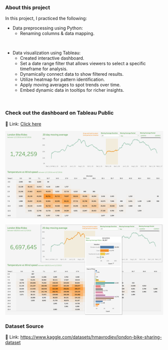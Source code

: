 ### About this project

In this project, I practiced the following:

-   Data preprocessing using Python:
      - Renaming columns & data mapping.
<br />

-   Data visualization using Tableau:
      - Created interactive dashboard.
      - Set a date range filter that allows viewers to select a specific timeframe for analysis.
      - Dynamically connect data to show filtered results.
      - Utilize heatmap for pattern identification.
      - Apply moving averages to spot trends over time.
      - Embed dynamic data in tooltips for richer insights.
<br />

### Check out the dashboard on Tableau Public

🔗 Link: [Click here](https://public.tableau.com/views/PracticeLondonBikeRides/Dashboard1?:language=en-US&:sid=&:display_count=n&:origin=viz_share_link)

![Alt text](tableau_image.png)
<br />
<br />
![Alt text](tableau_image_tooltip.png)


### Dataset Source
🔗 Link: https://www.kaggle.com/datasets/hmavrodiev/london-bike-sharing-dataset
